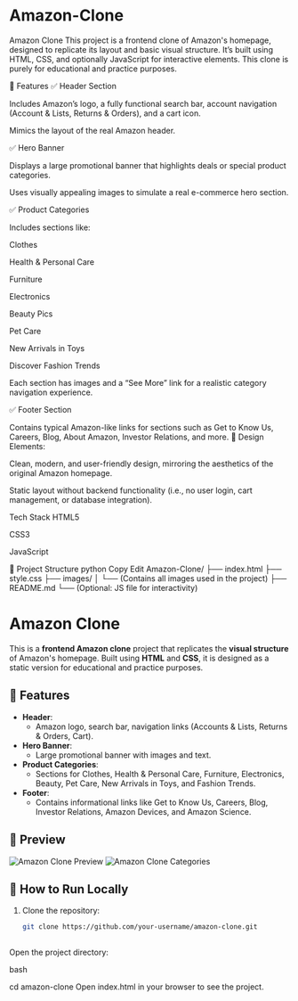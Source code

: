 # Amazon-Clone
Amazon Clone
This project is a frontend clone of Amazon's homepage, designed to replicate its layout and basic visual structure. It’s built using HTML, CSS, and optionally JavaScript for interactive elements. This clone is purely for educational and practice purposes.

🎨 Features
✅ Header Section

Includes Amazon’s logo, a fully functional search bar, account navigation (Account & Lists, Returns & Orders), and a cart icon.

Mimics the layout of the real Amazon header.

✅ Hero Banner

Displays a large promotional banner that highlights deals or special product categories.

Uses visually appealing images to simulate a real e-commerce hero section.

✅ Product Categories

Includes sections like:

Clothes

Health & Personal Care

Furniture

Electronics

Beauty Pics

Pet Care

New Arrivals in Toys

Discover Fashion Trends

Each section has images and a “See More” link for a realistic category navigation experience.

✅ Footer Section

Contains typical Amazon-like links for sections such as Get to Know Us, Careers, Blog, About Amazon, Investor Relations, and more.
🔹 Design Elements:

Clean, modern, and user-friendly design, mirroring the aesthetics of the original Amazon homepage.

Static layout without backend functionality (i.e., no user login, cart management, or database integration).

Tech Stack
HTML5

CSS3

JavaScript

📂 Project Structure
python
Copy
Edit
Amazon-Clone/
├── index.html
├── style.css
├── images/
│   └── (Contains all images used in the project)
├── README.md
└── (Optional: JS file for interactivity)
# Amazon Clone

This is a **frontend Amazon clone** project that replicates the **visual structure** of Amazon's homepage. Built using **HTML** and **CSS**, it is designed as a static version for educational and practice purposes.

## 🌟 Features

- **Header**:
  - Amazon logo, search bar, navigation links (Accounts & Lists, Returns & Orders, Cart).
- **Hero Banner**:
  - Large promotional banner with images and text.
- **Product Categories**:
  - Sections for Clothes, Health & Personal Care, Furniture, Electronics, Beauty, Pet Care, New Arrivals in Toys, and Fashion Trends.
- **Footer**:
  - Contains informational links like Get to Know Us, Careers, Blog, Investor Relations, Amazon Devices, and Amazon Science.

## 📸 Preview

![Amazon Clone Preview](./screenshots/preview1.png)
![Amazon Clone Categories](./screenshots/preview2.png)



## 🚀 How to Run Locally

1. Clone the repository:
   ```bash
   git clone https://github.com/your-username/amazon-clone.git
 
Open the project directory:

bash

cd amazon-clone
Open index.html in your browser to see the project.


